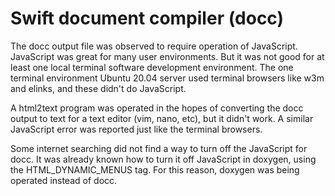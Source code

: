# Swift document compiler (docc)

The docc output file was observed to require operation of JavaScript. JavaScript was great for many user environments. But it was not good for at least one local terminal software development environment. The one terminal environment Ubuntu 20.04 server used terminal browsers like w3m and elinks, and these didn't do JavaScript.

A html2text program was operated in the hopes of converting the docc output to text for a text editor (vim, nano, etc), but it didn't work. A similar JavaScript error was reported just like the terminal browsers. 

Some internet searching did not find a way to turn off the JavaScript for docc. It was already known how to turn it off JavaScript in doxygen, using the HTML_DYNAMIC_MENUS tag. For this reason, doxygen was being operated instead of docc.
